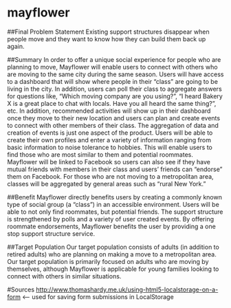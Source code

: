# mayflower


##Final Problem Statement
Existing support structures disappear when people move and they want to know how they can build them back up again.

##Summary
In order to offer a unique social experience for people who are planning to move, Mayflower will enable users to connect with others who are moving to the same city during the same season. Users will have access to a dashboard that will show where people in their “class” are going to be living in the city. In addition, users can poll their class to aggregate answers for questions like, “Which moving company are you using?”, “I heard Bakery X is a great place to chat with locals. Have you all heard the same thing?”, etc.  In addition, recommended activities will show up in their dashboard once they move to their new location and users can plan and create events to connect with other members of their class. The aggregation of data and creation of events is just one aspect of the product. Users will be able to create their own profiles and enter a variety of information ranging from basic information to noise tolerance to hobbies. This will enable users to find those who are most similar to them and potential roommates. Mayflower will be linked to Facebook so users can also see if they have mutual friends with members in their class and users’ friends can “endorse” them on Facebook. For those who are not moving to a metropolitan area, classes will be aggregated by general areas such as “rural New York.”

##Benefit
Mayflower directly benefits users by creating a commonly known type of social group (a “class”) in an accessible environment. Users will be able to not only find roommates, but potential friends. The support structure is strengthened by polls and a variety of user created events. By offering roommate endorsements, Mayflower benefits the user by providing a one stop support structure service. 

##Target Population
Our target population consists of adults (in addition to retired adults) who are planning on making a move to a metropolitan area. Our target population is primarily focused on adults who are moving by themselves, although Mayflower is applicable for young families looking to connect with others in similar situations. 

#Sources
http://www.thomashardy.me.uk/using-html5-localstorage-on-a-form <-- used for saving form submissions in LocalStorage